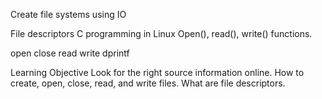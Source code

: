 Create file systems using IO

File descriptors C programming in Linux Open(), read(), write() functions.

open close read write dprintf

Learning Objective Look for the right source information online. How to create, open, close, read, and write files. What are file descriptors.
